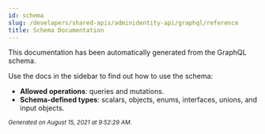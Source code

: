 ```yaml
---
id: schema
slug: /developers/shared-apis/adminidentity-api/graphql/reference
title: Schema Documentation
---
```


This documentation has been automatically generated from the GraphQL schema.

Use the docs in the sidebar to find out how to use the schema:

- **Allowed operations**: queries and mutations.
- **Schema-defined types**: scalars, objects, enums, interfaces, unions, and input objects.

<small><i>Generated on August 15, 2021 at 9:52:29 AM.</i></small>
